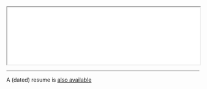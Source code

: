 <iframe seamless width="100%" class="autoHeight" src="cv/pannuto.html">tex4ht auto-generated HTML CV</iframe>

-----

A (dated) resume is <a href="resume.html">also available</a>
